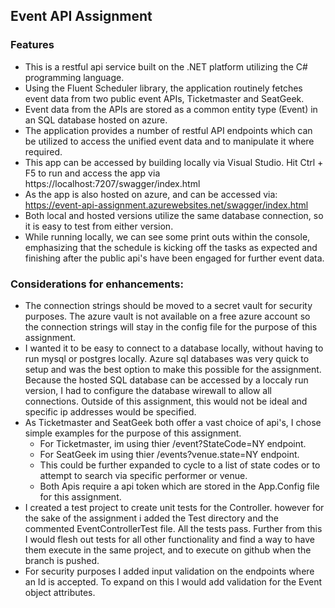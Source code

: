 ﻿## Event API Assignment

### Features
- This is a restful api service built on the .NET platform utilizing the C# programming language.
- Using the Fluent Scheduler library, the application routinely fetches event data from two public event APIs, Ticketmaster and SeatGeek.
- Event data from the APIs are stored as a common entity type (Event) in an SQL database hosted on azure.
- The application provides a number of restful API endpoints which can be utilized to access the unified event data and to manipulate it where required.
- This app can be accessed by building locally via Visual Studio. Hit Ctrl + F5 to run and access the app via https://localhost:7207/swagger/index.html
- As the app is also hosted on azure, and can be accessed via:
https://event-api-assignment.azurewebsites.net/swagger/index.html
- Both local and hosted versions utilize the same database connection, so it is easy to test from either version.
- While running locally, we can see some print outs within the console, emphasizing that the schedule is kicking off the tasks as expected and finishing after the public api's have been engaged for further event data.

### Considerations for enhancements:
- The connection strings should be moved to a secret vault for security purposes. The azure vault is not available on a free azure account so the connection strings will stay in the config file for the purpose of this assignment.
- I wanted it to be easy to connect to a database locally, without having to run mysql or postgres locally. Azure sql databases was very quick to setup and was the best option to make this possible for the assignment. Because the hosted SQL database can be accessed by a loccaly run version, I had to configure the database wirewall to allow all connections. Outside of this assignment, this would not be ideal and specific ip addresses would be specified.
- As Ticketmaster and SeatGeek both offer a vast choice of api's, I chose simple examples for the purpose of this assignment.
  - For Ticketmaster, im using thier /event?StateCode=NY endpoint.
  - For SeatGeek im using thier /events?venue.state=NY endpoint.
  - This could be further expanded to cycle to a list of state codes or to attempt to search via specific performer or venue.
  - Both Apis require a api token which are stored in the  App.Config file for this assignment.
- I created a test project to create unit tests for the Controller. however for the sake of the assignment i added the Test directory and the commented EventControllerTest file. All the tests pass. Further from this I would flesh out tests for all other functionality and find a way to have them execute in the same project, and to execute on github when the branch is pushed.
- For security purposes I added input validation on the endpoints where an Id is accepted. To expand on this I would add validation for the Event object attributes. 

